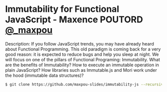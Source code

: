 # Immutability for Functional JavaScript - Maxence POUTORD [@_maxpou](https://twitter.com/_maxpou)

Description: If you follow JavaScript trends, you may have already heard about Functional Programming. This old paradigm is coming back for a very good reason: it is expected to reduce bugs and help you sleep at night. 
We will focus on one of the pillars of Functional Programing: Immutability. 
What are the benefits of Immutability? How to execute an immutable operation in plain JavaScript? How libraries such as Immutable.js and Mori work under the hood (immutable data structures)?


```bash
$ git clone https://github.com/maxpou-slides/immutability-js --recursive
```